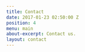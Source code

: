 ```yaml
---
title: Contact
date: 2017-01-23 02:50:00 Z
position: 4
menu: main
about-excerpt: Contact us.
layout: contact
---
```


